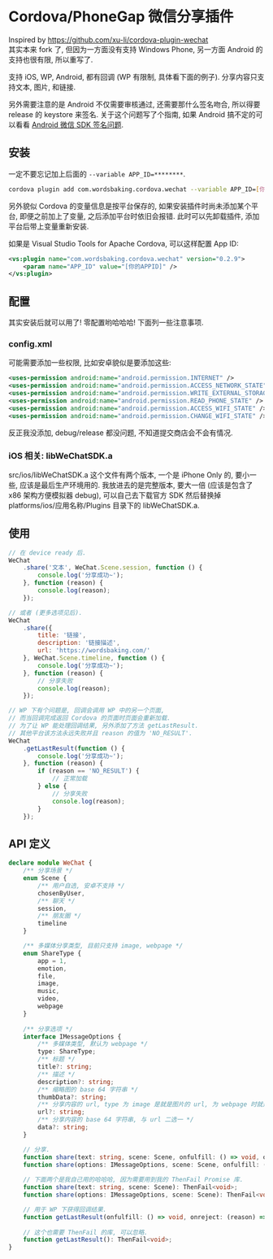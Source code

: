 # Cordova/PhoneGap 微信分享插件

Inspired by https://github.com/xu-li/cordova-plugin-wechat  
其实本来 fork 了, 但因为一方面没有支持 Windows Phone, 另一方面 Android 的支持也很有限, 所以重写了.

支持 iOS, WP, Android, 都有回调 (WP 有限制, 具体看下面的例子). 分享内容只支持文本, 图片, 和链接.

另外需要注意的是 Android 不仅需要审核通过, 还需要那什么签名吻合, 所以得要 release 的 keystore 来签名.
关于这个问题写了个指南, 如果 Android 搞不定的可以看看
[Android 微信 SDK 签名问题](https://github.com/vilic/cordova-plugin-wechat/wiki/Android-%E5%BE%AE%E4%BF%A1-SDK-%E7%AD%BE%E5%90%8D%E9%97%AE%E9%A2%98).

## 安装

一定不要忘记加上后面的 `--variable APP_ID=********`.

```sh
cordova plugin add com.wordsbaking.cordova.wechat --variable APP_ID=[你的APPID]
```

另外貌似 Cordova 的变量信息是按平台保存的, 如果安装插件时尚未添加某个平台, 即便之前加上了变量,
之后添加平台时依旧会报错. 此时可以先卸载插件, 添加平台后带上变量重新安装.

如果是 Visual Studio Tools for Apache Cordova, 可以这样配置 App ID:

```xml
<vs:plugin name="com.wordsbaking.cordova.wechat" version="0.2.9">
    <param name="APP_ID" value="[你的APPID]" />
</vs:plugin>
```

## 配置

其实安装后就可以用了! 零配置哟哈哈哈! 下面列一些注意事项.

### config.xml

可能需要添加一些权限, 比如安卓貌似是要添加这些:

```xml
<uses-permission android:name="android.permission.INTERNET" />
<uses-permission android:name="android.permission.ACCESS_NETWORK_STATE" />
<uses-permission android:name="android.permission.WRITE_EXTERNAL_STORAGE" />
<uses-permission android:name="android.permission.READ_PHONE_STATE" />
<uses-permission android:name="android.permission.ACCESS_WIFI_STATE" />
<uses-permission android:name="android.permission.CHANGE_WIFI_STATE" />
```

反正我没添加, debug/release 都没问题, 不知道提交商店会不会有情况.

### iOS 相关: libWeChatSDK.a

src/ios/libWeChatSDK.a 这个文件有两个版本, 一个是 iPhone Only 的, 要小一些, 应该是最后生产环境用的.
我放进去的是完整版本, 要大一倍 (应该是包含了 x86 架构方便模拟器 debug), 可以自己去下载官方 SDK
然后替换掉 platforms/ios/应用名称/Plugins 目录下的 libWeChatSDK.a.

## 使用

```javascript
// 在 device ready 后.
WeChat
    .share('文本', WeChat.Scene.session, function () {
        console.log('分享成功~');
    }, function (reason) {
        console.log(reason);
    });

// 或者 (更多选项见后).
WeChat
    .share({
        title: '链接',
        description: '链接描述',
        url: 'https://wordsbaking.com/'
    }, WeChat.Scene.timeline, function () {
        console.log('分享成功~');
    }, function (reason) {
        // 分享失败
        console.log(reason);
    });

// WP 下有个问题是, 回调会调用 WP 中的另一个页面,
// 而当回调完成返回 Cordova 的页面时页面会重新加载.
// 为了让 WP 能处理回调结果, 另外添加了方法 getLastResult.
// 其他平台该方法永远失败并且 reason 的值为 'NO_RESULT'.
WeChat
    .getLastResult(function () {
        console.log('分享成功~');
    }, function (reason) {
        if (reason == 'NO_RESULT') {
            // 正常加载
        } else {
            // 分享失败
            console.log(reason);
        }
    });
```

## API 定义

```typescript
declare module WeChat {
    /** 分享场景 */
    enum Scene {
        /** 用户自选, 安卓不支持 */
        chosenByUser,
        /** 聊天 */
        session,
        /** 朋友圈 */
        timeline
    }

    /** 多媒体分享类型, 目前只支持 image, webpage */
    enum ShareType {
        app = 1,
        emotion,
        file,
        image,
        music,
        video,
        webpage
    }
    
    /** 分享选项 */
    interface IMessageOptions {
        /** 多媒体类型, 默认为 webpage */
        type: ShareType;
        /** 标题 */
        title?: string;
        /** 描述 */
        description?: string;
        /** 缩略图的 base 64 字符串 */
        thumbData?: string;
        /** 分享内容的 url, type 为 image 是就是图片的 url, 为 webpage 时就是链接的 url */
        url?: string;
        /** 分享内容的 base 64 字符串, 与 url 二选一 */
        data?: string;
    }

    // 分享.
    function share(text: string, scene: Scene, onfulfill: () => void, onreject: (reason) => void): void;
    function share(options: IMessageOptions, scene: Scene, onfulfill: () => void, onreject: (reason) => void): void;
    
    // 下面两个是我自己用的哈哈哈, 因为需要用到我的 ThenFail Promise 库.
    function share(text: string, scene: Scene): ThenFail<void>;
    function share(options: IMessageOptions, scene: Scene): ThenFail<void>;

    // 用于 WP 下获得回调结果.
    function getLastResult(onfulfill: () => void, onreject: (reason) => void): void;
    
    // 这个也需要 ThenFail 的库, 可以忽略.
    function getLastResult(): ThenFail<void>;
}
```